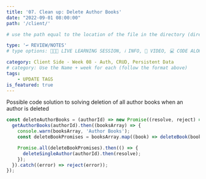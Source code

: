 ```yaml
---
title: '07. Clean up: Delete Author Books'
date: "2022-09-01 08:00:00"
path: '/client/'

# use the path equal to the location of the file in the directory (directory structure)

type: '↩️ REVIEW/NOTES'
# type options: 👩🏽‍🏫 LIVE LEARNING SESSION, ℹ️ INFO, 🎥 VIDEO, 💻 CODE ALONG, 🥼 LAB, ↩️ REVIEW/NOTES, 👥 GROUP LEARNING, 👷🏼‍♂️ GROUP PROJECT, 🧠 ASSESSMENT, 📝 ASSIGNMENT

category: Client Side - Week 08 - Auth, CRUD, Persistent Data
# category: Use the Name + week for each (follow the format above)
tags: 
    - UPDATE TAGS
is_featured: true
---
```

Possible code solution to solving deletion of all author books when an author is deleted

```js
const deleteAuthorBooks = (authorId) => new Promise((resolve, reject) => {
  getAuthorBooks(authorId).then((booksArray) => {
    console.warn(booksArray, 'Author Books');
    const deleteBookPromises = booksArray.map((book) => deleteBook(book.firebaseKey));

    Promise.all(deleteBookPromises).then(() => {
      deleteSingleAuthor(authorId).then(resolve);
    });
  }).catch((error) => reject(error));
});

```
